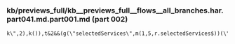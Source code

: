 ### kb/previews_full/kb__previews_full__flows__all_branches.har.part041.md.part001.md (part 002)

```md
k\",2),k()),t&2&&(g(\"selectedServices\",m(1,5,r.selectedServices$))(\"hea
```

```
